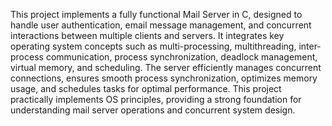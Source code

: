 This project implements a fully functional Mail Server in C, designed to handle user authentication, email message management, and concurrent interactions between multiple clients and servers. It integrates key operating system concepts such as multi-processing, multithreading, inter-process communication, process synchronization, deadlock management, virtual memory, and scheduling. The server efficiently manages concurrent connections, ensures smooth process synchronization, optimizes memory usage, and schedules tasks for optimal performance. This project practically implements OS principles, providing a strong foundation for understanding mail server operations and concurrent system design.
